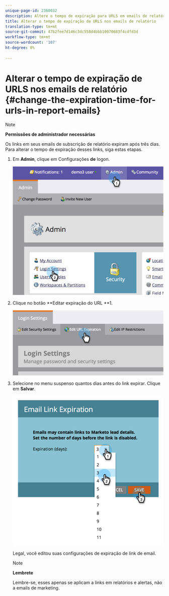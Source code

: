 ```yaml
---
unique-page-id: 2360032
description: Altere o tempo de expiração para URLS em emails de relatório - documentos de marketing - documentação do produto
title: Alterar o tempo de expiração de URLS nos emails de relatório
translation-type: tm+mt
source-git-commit: 47b2fee7d146c3dc558d4bbb10070683f4cdfd3d
workflow-type: tm+mt
source-wordcount: '107'
ht-degree: 0%

---
```



# Alterar o tempo de expiração de URLS nos emails de relatório {#change-the-expiration-time-for-urls-in-report-emails}

>[!NOTE]
>
>**Permissões de administrador necessárias**

Os links em seus emails de subscrição de relatório expiram após três dias. Para alterar o tempo de expiração desses links, siga estas etapas.

1. Em **Admin**, clique em Configurações **de** logon.

   ![](assets/image2014-9-16-14-3a44-3a57.png)

1. Clique no botão **Editar expiração do URL **1.

   ![](assets/image2014-9-16-14-3a45-3a1.png)

1. Selecione no menu suspenso quantos dias antes do link expirar. Clique em **Salvar**.

   ![](assets/image2014-9-16-14-3a45-3a5.png)

   Legal, você editou suas configurações de expiração de link de email.

   >[!NOTE]
   >
   >**Lembrete**
   >
   >
   >Lembre-se, esses apenas se aplicam a links em relatórios e alertas, não a emails de marketing.

